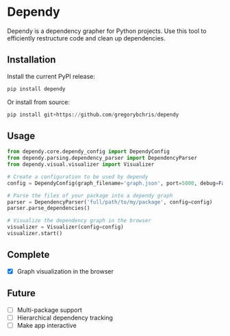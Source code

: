 # Dependy

Dependy is a dependency grapher for Python projects. Use this tool to efficiently restructure code and clean up dependencies.

## Installation

Install the current PyPI release:

```python
pip install dependy
```

Or install from source:

```python
pip install git+https://github.com/gregorybchris/dependy
```

## Usage

```python
from dependy.core.dependy_config import DependyConfig
from dependy.parsing.dependency_parser import DependencyParser
from dependy.visual.visualizer import Visualizer

# Create a configuration to be used by dependy
config = DependyConfig(graph_filename='graph.json', port=5000, debug=False)

# Parse the files of your package into a dependy graph
parser = DependencyParser('full/path/to/my/package', config=config)
parser.parse_dependencies()

# Visualize the dependency graph in the browser
visualizer = Visualizer(config=config)
visualizer.start()
```

## Complete

- [x] Graph visualization in the browser

## Future

- [ ] Multi-package support
- [ ] Hierarchical dependency tracking
- [ ] Make app interactive
